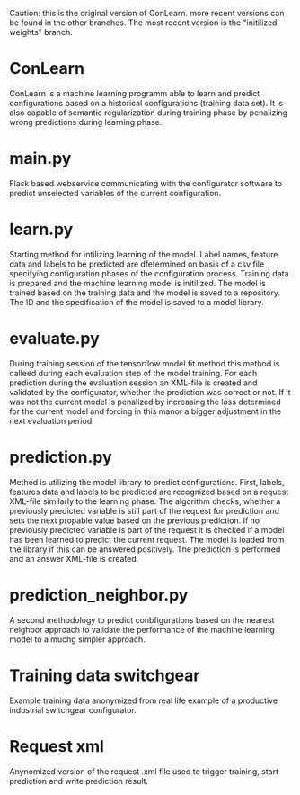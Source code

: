 Caution: this is the original version of ConLearn. more recent versions can be found in the other branches. The most recent version is the "initilized weights" branch.

# ConLearn
ConLearn is a machine learning programm able to learn and predict configurations based on a historical configurations (training data set). 
It is also capable of semantic regularization during training phase by penalizing wrong predictions during learning phase.  

# main.py
Flask based webservice communicating with the configurator software to predict unselected variables of the current configuration.

# learn.py
Starting method for intilizing learning of the model. Label names, feature data and labels to be predicted are dfetermined on basis of a csv file specifying configuration phases of the configuration process.
Training data is prepared and the machine learning model is initilized. The model is trained based on the training data and the model is saved to a repository. The ID and the specification of the model is saved to a model library.

# evaluate.py
During training session of the tensorflow model.fit method this method is calleed during each evaluation step of the model training. For each prediction during the evaluation session an XML-file is created and validated by the configurator, whether the prediction was correct or not. 
If it was not the current model is penalized by increasing the loss determined for the current model and forcing in this manor a bigger adjustment in the next evaluation period.

# prediction.py
Method is utilizing the model library to predict configurations. First, labels, features data and labels to be predicted are recognized based on a request XML-file similarly to the learning phase. 
The algorithm checks, whether a previously predicted variable is still part of the request for prediction and sets the next propable value based on the previous prediction. 
If no previously predicted variable is part of the request it is checked if a model has been learned to predict the current request. The model is loaded from the library if this can be answered positively.
The prediction is performed and an answer XML-file is created.

# prediction_neighbor.py
A second methodology to predict conbfigurations based on the nearest neighbor approach to validate the performance of the machine learning model to a muchg simpler approach.

# Training data switchgear
Example training data anonymized from real life example of a productive industrial switchgear configurator.

# Request xml
Anynomized version of the request .xml file used to trigger training, start prediction and write prediction result.
